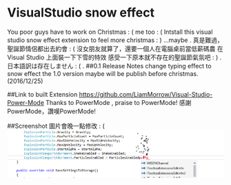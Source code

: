 # VisualStudio snow effect
You poor guys have to work on Christmas : (
me too : (
Intstall this visual studio snow effect extension to feel more christmas : )
...maybe
.
真是難過，聖誕節情侶都出去約會 : (
沒女朋友就算了，還要一個人在電腦桌前當低薪碼農
在Visual Studio 上面裝一下下雪的特效
感受一下原本就不存在的聖誕節氣氛吧 : )
.
日本語訳は存在しません : (
.
##0.1 Release Notes 
change typing effect to snow effect
the 1.0 version maybe will be publish before christmas.(2016/12/25)

##Link to built Extension
https://github.com/LiamMorrow/Visual-Studio-Power-Mode
Thanks to PowerMode , praise to PowerMode!
感謝PowerMode，讚嘆PowerMode!


##Screenshot
圖片會晚一點修改 : (
![alt text](https://raw.githubusercontent.com/andy840119/VisualStudioSnowEffect/master/PowerMode/Resources/Screenshot.png "Screenshot")

